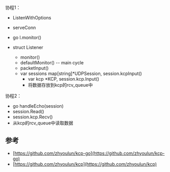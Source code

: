 协程1：

- ListenWithOptions
- serveConn
- go l.monitor()

- struct Listener
    - monitor()
    - defaultMonitor() -- main cycle
    - packetInput()
    - var sessions map[string]*UDPSession, session.kcpInput()
        - var kcp *KCP, session.kcp.Input()
        - 将数据存放到kcp的rcv_queue中

协程2：

- go handleEcho(session)
- session.Read()
- session.kcp.Recv()
- 从kcp的rcv_queue中读取数据


## 参考

- [https://github.com/zhyoulun/kcp-go](https://github.com/zhyoulun/kcp-go)
- [https://github.com/zhyoulun/kcp](https://github.com/zhyoulun/kcp)
